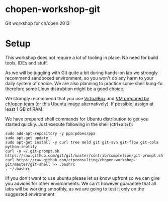 chopen-workshop-git
===================

Git workshop for ch/open 2013

Setup
===================

This workshop does not require a lot of tooling in place. No need for build tools, IDEs and stuff.

As we will be juggling with Git quite a bit during hands-on lab we strongly recommend sandboxed environment, so you won't do any harm to your daily system of choice.
We are also planning to practice some shell kung-fu therefore some Linux distrubtion might be a good choice.


We strongly recommend that you use [VirtualBox](https://www.virtualbox.org/wiki/Downloads) and [VM prepared by ch/open team](http://data.workshoptage.ch/images/ws16/)  (or [this Ubuntu image](http://sourceforge.net/projects/imagesvm/files/linux/ubuntu/12.04/2/lts/desktop/x64/) alternatively). If possible, assign at least 1 GB of RAM.

We have prepared shell commands for Ubuntu distribution to get you started quickly. Just execute following in the shell (ctrl+alt+t):

```
sudo add-apt-repository -y ppa:pdoes/ppa
sudo apt-get update
sudo apt-get install -y curl tree meld git git-svn git-flow git-cola python-inotify
curl -o ~/.git-prompt.sh https://raw.github.com/git/git/master/contrib/completion/git-prompt.sh
curl https://raw.github.com/ctpconsulting/chopen-workshop-git/master/git-shell >> .bashrc
. ~/.bashrc
```

Iif you don't want to use ubuntu please let us know upfront so we can give you advices for other environments. We can't however guarantee that all labs will be working smoothly, as we are going to test it only on the suggested environment
